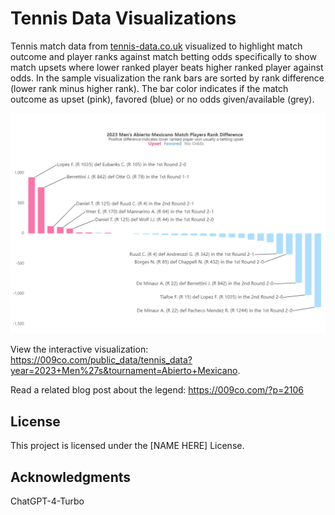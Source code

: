 # Tennis Data Visualizations

Tennis match data from <a href="http://tennis-data.co.uk" target="_blank">tennis-data.co.uk</a> visualized to highlight match outcome and player ranks against match betting odds specifically to show match upsets where lower ranked player beats higher ranked player against odds. In the sample visualization the rank bars are sorted by rank difference (lower rank minus higher rank). The bar color indicates if the match outcome as upset (pink), favored (blue) or no odds given/available (grey).

![Sample visualization](2023-12-20-visualization-sample.png)

View the interactive visualization: <a href="https://009co.com/public_data/tennis_data?year=2023+Men%27s&tournament=Abierto+Mexicano" target="_blank">https://009co.com/public_data/tennis_data?year=2023+Men%27s&tournament=Abierto+Mexicano</a>.

Read a related blog post about the legend: <a href="https://009co.com/?p=2106" target="_blank">https://009co.com/?p=2106</a>

## License

This project is licensed under the [NAME HERE] License.

## Acknowledgments

ChatGPT-4-Turbo